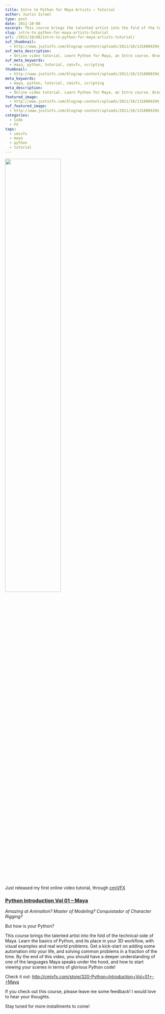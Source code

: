```yaml
---
title: Intro to Python for Maya Artists – Tutorial
author: Justin Israel
type: post
date: 2011-10-08
excerpt: This course brings the talented artist into the fold of the technical-side of Maya. Learn the basics of Python, and its place in your 3D workflow, with visual examples and real world problems. Get a kick-start on adding some automation into your life, and solving common problems in a fraction of the time. By the end of this video, you should have a deeper understanding of one of the languages Maya speaks under the hood...
slug: intro-to-python-for-maya-artists-tutorial
url: /2011/10/08/intro-to-python-for-maya-artists-tutorial/
suf_thumbnail:
  - http://www.justinfx.com/blog/wp-content/uploads/2011/10/1318089294_Python_Background_master.jpg
suf_meta_description:
  - Online video tutorial. Learn Python for Maya, an Intro course. Brought to you by Justin Israel and cmiVFX.com
suf_meta_keywords:
  - maya, python, tutorial, cmivfx, scripting
thumbnail:
  - http://www.justinfx.com/blog/wp-content/uploads/2011/10/1318089294_Python_Background_master.jpg
meta_keywords:
  - maya, python, tutorial, cmivfx, scripting
meta_description:
  - Online video tutorial. Learn Python for Maya, an Intro course. Brought to you by Justin Israel and cmiVFX.com
featured_image:
  - http://www.justinfx.com/blog/wp-content/uploads/2011/10/1318089294_Python_Background_master.jpg
suf_featured_image:
  - http://www.justinfx.com/blog/wp-content/uploads/2011/10/1318089294_Python_Background_master.jpg
categories:
  - Code
  - FX
tags:
  - cmivfx
  - maya
  - python
  - tutorial
---
```

[<img class="alignnone" alt="" src="/wp-content/uploads/2011/10/1318089294_Python_Background_master.jpg" width="60%" height="60%" />](http://cmivfx.com/store/320-Python+Introduction+Vol+01+-+Maya)

Just released my first online video tutorial, through [cmiVFX](http://www.cmivfx.com)

### [Python Introduction Vol 01 &#8211; Maya](http://cmivfx.com/store/320-Python+Introduction+Vol+01+-+Maya)

_Amazing at Animation? Master of Modeling? Conquistador of Character Rigging?_

But how is your Python?

This course brings the talented artist into the fold of the technical-side of Maya. Learn the basics of Python, and its place in your 3D workflow, with visual examples and real world problems. Get a kick-start on adding some automation into your life, and solving common problems in a fraction of the time. By the end of this video, you should have a deeper understanding of one of the languages Maya speaks under the hood, and how to start viewing your scenes in terms of glorious Python code!

Check it out: <http://cmivfx.com/store/320-Python+Introduction+Vol+01+-+Maya>



If you check out this course, please leave me some feedback! I would love to hear your thoughts.
  
Stay tuned for more installments to come!
